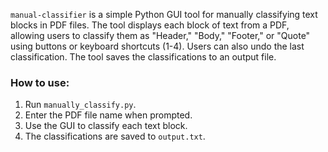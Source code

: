 `manual-classifier` is a simple Python GUI tool for manually classifying text blocks in PDF files. The tool displays each block of text from a PDF, allowing users to classify them as "Header," "Body," "Footer," or "Quote" using buttons or keyboard shortcuts (1-4). Users can also undo the last classification. The tool saves the classifications to an output file.

### How to use:
1. Run `manually_classify.py`.
2. Enter the PDF file name when prompted.
3. Use the GUI to classify each text block.
4. The classifications are saved to `output.txt`.
